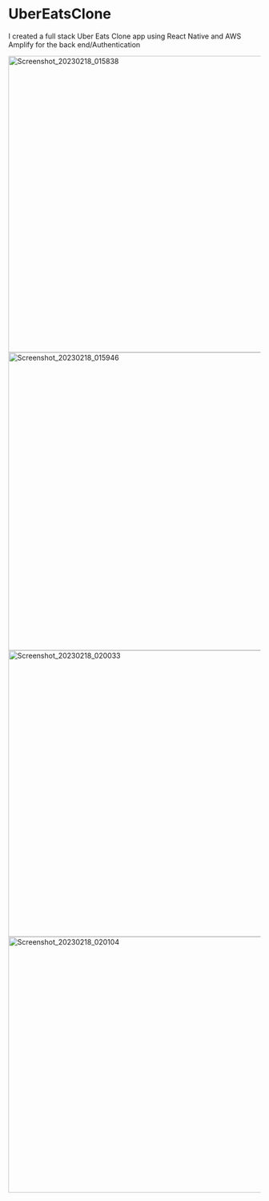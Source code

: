 # UberEatsClone
I created a  full stack Uber Eats Clone app using React Native and AWS Amplify for the back end/Authentication


<img width="592" alt="Screenshot_20230218_015838" src="https://user-images.githubusercontent.com/74566532/219883930-ac1011ac-3926-4aeb-8e4f-ff7b45f7d025.png">


<img width="595" alt="Screenshot_20230218_015946" src="https://user-images.githubusercontent.com/74566532/219883975-d421e10a-5ac0-44c0-96fd-f44970458ef6.png">


<img width="572" alt="Screenshot_20230218_020033" src="https://user-images.githubusercontent.com/74566532/219883981-0361456e-81ea-49a2-b5aa-111325ef063d.png">


<img width="511" alt="Screenshot_20230218_020104" src="https://user-images.githubusercontent.com/74566532/219883986-ac0e216e-2871-4960-827c-44336d24afc0.png">
